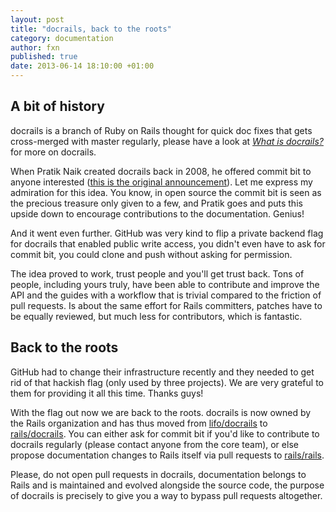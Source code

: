 ```yaml
---
layout: post
title: "docrails, back to the roots"
category: documentation
author: fxn
published: true
date: 2013-06-14 18:10:00 +01:00
---
```


## A bit of history

docrails is a branch of Ruby on Rails thought for quick doc fixes that gets cross-merged with master regularly, please have a look at [_What is docrails?_](http://weblog.rubyonrails.org/2012/3/7/what-is-docrails/) for more on docrails.

When Pratik Naik created docrails back in 2008, he offered commit bit to anyone interested ([this is the original announcement](https://groups.google.com/d/msg/rubyonrails-core/kvgiFB3zwhc/if29QQ1G53EJ)). Let me express my admiration for this idea. You know, in open source the commit bit is seen as the precious treasure only given to a few, and Pratik goes and puts this upside down to encourage contributions to the documentation. Genius!

And it went even further. GitHub was very kind to flip a private backend flag for docrails that enabled public write access, you didn't even have to ask for commit bit, you could clone and push without asking for permission.

The idea proved to work, trust people and you'll get trust back. Tons of people, including yours truly, have been able to contribute and improve the API and the guides with a workflow that is trivial compared to the friction of pull requests. Is about the same effort for Rails committers, patches have to be equally reviewed, but much less for contributors, which is fantastic.

## Back to the roots

GitHub had to change their infrastructure recently and they needed to get rid of that hackish flag (only used by three projects). We are very grateful to them for providing it all this time. Thanks guys!

With the flag out now we are back to the roots. docrails is now owned by the Rails organization and has thus moved from [lifo/docrails](https://github.com/lifo/docrails) to [rails/docrails](https://github.com/rails/docrails). You can either ask for commit bit if you'd like to contribute to docrails regularly (please contact anyone from the core team), or else propose documentation changes to Rails itself via pull requests to [rails/rails](https://github.com/rails/rails).

Please, do not open pull requests in docrails, documentation belongs to Rails and is maintained and evolved alongside the source code, the purpose of docrails is precisely to give you a way to bypass pull requests altogether.

